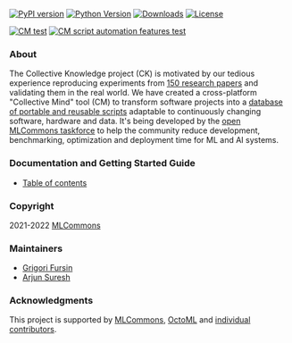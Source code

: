 [![PyPI version](https://badge.fury.io/py/cmind.svg)](https://pepy.tech/project/cmind)
[![Python Version](https://img.shields.io/badge/python-3+-blue.svg)](https://github.com/mlcommons/ck/tree/master/cm/cmind)
[![Downloads](https://pepy.tech/badge/cmind/month)](https://pepy.tech/project/cmind)
[![License](https://img.shields.io/badge/License-Apache%202.0-green)](LICENSE.md)

[![CM test](https://github.com/mlcommons/ck/actions/workflows/test-cm.yml/badge.svg)](https://github.com/mlcommons/ck/actions/workflows/test-cm.yml)
[![CM script automation features test](https://github.com/mlcommons/ck/actions/workflows/test-cm-script-features.yml/badge.svg)](https://github.com/mlcommons/ck/actions/workflows/test-cm-script-features.yml)

### About

The Collective Knowledge project (CK) is motivated by our tedious experience reproducing experiments 
from [150 research papers](https://learning.acm.org/techtalks/reproducibility)
and validating them in the real world.
We have created a cross-platform "Collective Mind" tool (CM) to transform software projects
into a [database of portable and reusable scripts](https://github.com/mlcommons/ck/blob/master/docs/list_of_scripts.md) 
adaptable to continuously changing software, hardware and data. 
It's being developed by the [open MLCommons taskforce](https://github.com/mlcommons/ck/blob/master/docs/mlperf-education-workgroup.md) 
to help the community reduce development, benchmarking, optimization and deployment time for ML and AI systems.

### Documentation and Getting Started Guide

* [Table of contents](https://github.com/mlcommons/ck/tree/master/docs/README.md)

### Copyright

2021-2022 [MLCommons](https://mlcommons.org)

### Maintainers

* [Grigori Fursin](https://cknowledge.io/@gfursin)
* [Arjun Suresh](https://www.linkedin.com/in/arjunsuresh)


### Acknowledgments

This project is supported by [MLCommons](https://mlcommons.org), [OctoML](https://octoml.ai) 
and [individual contributors](https://github.com/mlcommons/ck/blob/master/CONTRIBUTING.md).

